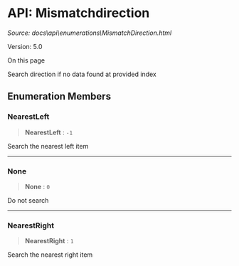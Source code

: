 # API: Mismatchdirection

*Source: docs\api\enumerations\MismatchDirection.html*

Version: 5.0

On this page

Search direction if no data found at provided index

## Enumeration Members[​](MismatchDirection.html#enumeration-members "Direct link to Enumeration Members")

### NearestLeft[​](MismatchDirection.html#nearestleft "Direct link to NearestLeft")

> **NearestLeft** : `-1`

Search the nearest left item

* * *

### None[​](MismatchDirection.html#none "Direct link to None")

> **None** : `0`

Do not search

* * *

### NearestRight[​](MismatchDirection.html#nearestright "Direct link to NearestRight")

> **NearestRight** : `1`

Search the nearest right item
